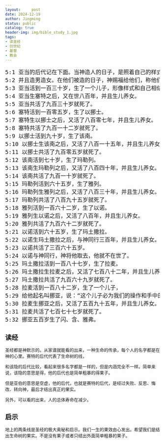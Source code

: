 ```yaml
---
layout:     post
date: 2024-12-19
author: Jingming
status: public
catalog: true
header-img: img/bible_study_1.jpg
tags:
- 读圣经
- 创世纪
- 基督
- 教会
---
```


<pre style="font-size: 18px;">
5:1 亚当的后代记在下面。当神造人的日子，是照着自己的样式造的。
5:2 并且造男造女。在他们被造的日子，神赐福给他们，称他们为人。
5:3 亚当活到一百三十岁，生了一个儿子，形像样式和自己相似，就给他起名叫塞特。
5:4 亚当生塞特之后，又在世八百年，并且生儿养女。
5:5 亚当共活了九百三十岁就死了。
5:6 塞特活到一百零五岁，生了以挪士。
5:7 塞特生以挪士之后，又活了八百零七年，并且生儿养女。
5:8 塞特共活了九百一十二岁就死了。
5:9 以挪士活到九十岁，生了该南。
5:10 以挪士生该南之后，又活了八百一十五年，并且生儿养女。
5:11 以挪士共活了九百零五岁就死了。
5:12 该南活到七十岁，生了玛勒列。
5:13 该南生玛勒列之后，又活了八百四十年，并且生儿养女。
5:14 该南共活了九百一十岁就死了。
5:15 玛勒列活到六十五岁，生了雅列。
5:16 玛勒列生雅列之后，又活了八百三十年，并且生儿养女。
5:17 玛勒列共活了八百九十五岁就死了。
5:18 雅列活到一百六十二岁，生了以诺。
5:19 雅列生以诺之后，又活了八百年，并且生儿养女。
5:20 雅列共活了九百六十二岁就死了。
5:21 以诺活到六十五岁，生了玛土撒拉。
5:22 以诺生玛土撒拉之后，与神同行三百年，并且生儿养女。
5:23 以诺共活了三百六十五岁。
5:24 以诺与神同行，神将他取去，他就不在世了。
5:25 玛土撒拉活到一百八十七岁，生了拉麦。
5:26 玛土撒拉生拉麦之后，又活了七百八十二年，并且生儿养女。
5:27 玛土撒拉共活了九百六十九岁就死了。
5:28 拉麦活到一百八十二岁，生了一个儿子，
5:29 给他起名叫挪亚，说：“这个儿子必为我们的操作和手中的劳苦安慰我们。这操作劳苦是因为耶和华咒诅地。”
5:30 拉麦生挪亚之后，又活了五百九十五年，并且生儿养女。
5:31 拉麦共活了七百七十七岁就死了。
5:32 挪亚五百岁生了闪、含、雅弗。
</pre>

## 读经

圣经都是神默示的。从家谱就能看的出来，一种生命的传承，每个人的名字都是在神的心里。赛特的后代代表了生命树的线，

和该隐的后代比较，看起来很多名字都是一样的，但是内涵完全不一样。简单来说，该隐的意思是得，他的后代也是简单粗暴的得果子。

但是亚伯的意思是空虚，他的后代，也就是赛特的后代，是经过失败、反思、悔改、转向神，最后才结出真正的果实。

另外，可以看的出来，人的总体寿命在减少。

## 启示

地上的两条线是圣经的极大奥秘和启示。我们一生的果效由心发出。希望我们是结出生命树的果实。不是没有果子或者只结出外面简单粗暴的果子。